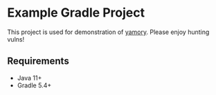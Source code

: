 # Example Gradle Project

This project is used for demonstration of [yamory](https://yamory.io).
Please enjoy hunting vulns!

## Requirements

- Java 11+
- Gradle 5.4+
